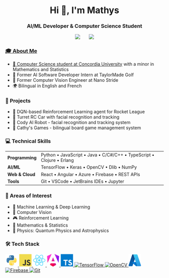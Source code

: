 <h1 align="center">Hi 👋, I'm Mathys</h1>
<h3 align="center">AI/ML Developer & Computer Science Student</h3>

<div align="center">
  <span><a href="https://linkedin.com/in/mathysloiselle"><img src="https://img.shields.io/badge/LinkedIn-0077B5?style=for-the-badge&logo=linkedin&logoColor=white" /></a>&nbsp;&nbsp;&nbsp;</span></a>&nbsp;&nbsp;&nbsp;</span> <span><a href="https://mathys-loiselle-portfolio.netlify.app"><img src="https://img.shields.io/badge/Portfolio-2563eb?style=for-the-badge&labelColor=ffffff&color=ffffff&logoColor=2563eb&logo=data:image/svg+xml;base64,PHN2ZyB4bWxucz0iaHR0cDovL3d3dy53My5vcmcvMjAwMC9zdmciIHZpZXdCb3g9IjAgMCAzMiAzMiI+PHJlY3Qgd2lkdGg9IjMyIiBoZWlnaHQ9IjMyIiByeD0iOCIgZmlsbD0iIzI1NjNlYiIvPjx0ZXh0IHg9IjE2IiB5PSIyMiIgZm9udC1mYW1pbHk9IkFyaWFsLHNhbnMtc2VyaWYiIGZvbnQtc2l6ZT0iMTYiIGZvbnQtd2VpZ2h0PSI2MDAiIGZpbGw9IndoaXRlIiB0ZXh0LWFuY2hvcj0ibWlkZGxlIj5NTDwvdGV4dD48L3N2Zz4=" />
</div>

### 🎓 About Me
- 🏫 Computer Science student at [Concordia University](https://concordia.ca) with a minor in Mathematics and Statistics
- 💼 Former AI Software Developer Intern at TaylorMade Golf
- 🤖 Former Computer Vision Engineer at Nano Stride
- 🌍 Bilingual in English and French

### 🚀 Projects
- 🤖 DQN-based Reinforcement Learning agent for Rocket League
- 🎯 Turret RC Car with facial recognition and tracking
- 🤖 Cody AI Robot - facial recognition and tracking system
- 🎲 Cathy's Games - bilingual board game management system

### 💻 Technical Skills

<table>
<tr>
    <td><b>Programming</b></td>
    <td>Python • JavaScript • Java • C/C#/C++ • TypeScript • Clojure • Erlang</td>
</tr>
<tr>
    <td><b>AI/ML</b></td>
    <td>TensorFlow • Keras • OpenCV • Dlib • NumPy</td>
</tr>
<tr>
    <td><b>Web & Cloud</b></td>
    <td>React • Angular • Azure • Firebase • REST APIs</td>
</tr>
<tr>
    <td><b>Tools</b></td>
    <td>Git • VSCode • JetBrains IDEs • Jupyter</td>
</tr>
</table>

### 🎯 Areas of Interest
- 🧠 Machine Learning & Deep Learning
- 📡 Computer Vision
- 🎮 Reinforcement Learning
- 🔢 Mathematics & Statistics
- 🌌 Physics: Quantum Physics and Astrophysics

### 🛠️ Tech Stack
<p align="left">
<a href="https://www.python.org" target="_blank" rel="noreferrer"> <img src="https://raw.githubusercontent.com/devicons/devicon/master/icons/python/python-original.svg" alt="Python" title="Python" width="40" height="40"/> </a>
<a href="https://developer.mozilla.org/en-US/docs/Web/JavaScript" target="_blank" rel="noreferrer"> <img src="https://raw.githubusercontent.com/devicons/devicon/master/icons/javascript/javascript-original.svg" alt="JavaScript" title="JavaScript" width="40" height="40"/> </a>
<a href="https://reactjs.org/" target="_blank" rel="noreferrer"> <img src="https://raw.githubusercontent.com/devicons/devicon/master/icons/react/react-original.svg" alt="React" title="React" width="40" height="40"/> </a>
<a href="https://angular.io" target="_blank" rel="noreferrer"> <img src="https://raw.githubusercontent.com/devicons/devicon/master/icons/angular/angular-original.svg" alt="Angular" title="Angular" width="40" height="40"/> </a>
<a href="https://www.typescriptlang.org/" target="_blank" rel="noreferrer"> <img src="https://raw.githubusercontent.com/devicons/devicon/master/icons/typescript/typescript-original.svg" alt="TypeScript" title="TypeScript" width="40" height="40"/> </a>
<a href="https://www.tensorflow.org" target="_blank" rel="noreferrer"> <img src="https://www.vectorlogo.zone/logos/tensorflow/tensorflow-icon.svg" alt="TensorFlow" title="TensorFlow" width="40" height="40"/> </a>
<a href="https://opencv.org/" target="_blank" rel="noreferrer"> <img src="https://www.vectorlogo.zone/logos/opencv/opencv-icon.svg" alt="OpenCV" title="OpenCV" width="40" height="40"/> </a>
<a href="https://azure.microsoft.com" target="_blank" rel="noreferrer"> <img src="https://raw.githubusercontent.com/devicons/devicon/master/icons/azure/azure-original.svg" alt="Azure" title="Azure" width="40" height="40"/> </a>
<a href="https://firebase.google.com/" target="_blank" rel="noreferrer"> <img src="https://www.vectorlogo.zone/logos/firebase/firebase-icon.svg" alt="Firebase" title="Firebase" width="40" height="40"/> </a>
<a href="https://git-scm.com/" target="_blank" rel="noreferrer"> <img src="https://www.vectorlogo.zone/logos/git-scm/git-scm-icon.svg" alt="Git" title="Git" width="40" height="40"/> </a>
</p>
